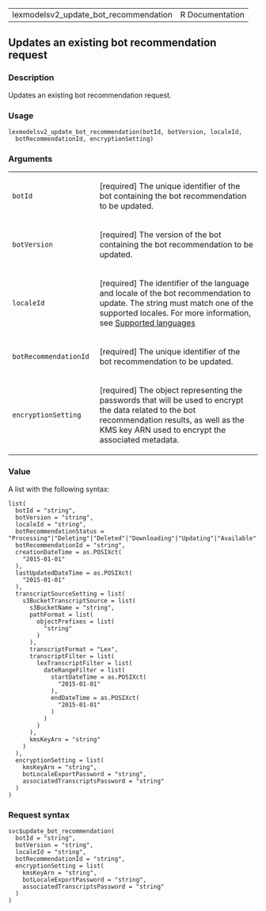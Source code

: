 <table style="width: 100%;">
<tbody>
<tr class="odd">
<td>lexmodelsv2_update_bot_recommendation</td>
<td style="text-align: right;">R Documentation</td>
</tr>
</tbody>
</table>

## Updates an existing bot recommendation request

### Description

Updates an existing bot recommendation request.

### Usage

    lexmodelsv2_update_bot_recommendation(botId, botVersion, localeId,
      botRecommendationId, encryptionSetting)

### Arguments

<table>
<colgroup>
<col style="width: 35%" />
<col style="width: 65%" />
</colgroup>
<tbody>
<tr class="odd">
<td><code
id="lexmodelsv2_update_bot_recommendation_:_botId">botId</code></td>
<td><p>[required] The unique identifier of the bot containing the bot
recommendation to be updated.</p></td>
</tr>
<tr class="even">
<td><code
id="lexmodelsv2_update_bot_recommendation_:_botVersion">botVersion</code></td>
<td><p>[required] The version of the bot containing the bot
recommendation to be updated.</p></td>
</tr>
<tr class="odd">
<td><code
id="lexmodelsv2_update_bot_recommendation_:_localeId">localeId</code></td>
<td><p>[required] The identifier of the language and locale of the bot
recommendation to update. The string must match one of the supported
locales. For more information, see <a
href="https://docs.aws.amazon.com/lexv2/latest/dg/how-languages.html">Supported
languages</a></p></td>
</tr>
<tr class="even">
<td><code
id="lexmodelsv2_update_bot_recommendation_:_botRecommendationId">botRecommendationId</code></td>
<td><p>[required] The unique identifier of the bot recommendation to be
updated.</p></td>
</tr>
<tr class="odd">
<td><code
id="lexmodelsv2_update_bot_recommendation_:_encryptionSetting">encryptionSetting</code></td>
<td><p>[required] The object representing the passwords that will be
used to encrypt the data related to the bot recommendation results, as
well as the KMS key ARN used to encrypt the associated
metadata.</p></td>
</tr>
</tbody>
</table>

### Value

A list with the following syntax:

    list(
      botId = "string",
      botVersion = "string",
      localeId = "string",
      botRecommendationStatus = "Processing"|"Deleting"|"Deleted"|"Downloading"|"Updating"|"Available"|"Failed"|"Stopping"|"Stopped",
      botRecommendationId = "string",
      creationDateTime = as.POSIXct(
        "2015-01-01"
      ),
      lastUpdatedDateTime = as.POSIXct(
        "2015-01-01"
      ),
      transcriptSourceSetting = list(
        s3BucketTranscriptSource = list(
          s3BucketName = "string",
          pathFormat = list(
            objectPrefixes = list(
              "string"
            )
          ),
          transcriptFormat = "Lex",
          transcriptFilter = list(
            lexTranscriptFilter = list(
              dateRangeFilter = list(
                startDateTime = as.POSIXct(
                  "2015-01-01"
                ),
                endDateTime = as.POSIXct(
                  "2015-01-01"
                )
              )
            )
          ),
          kmsKeyArn = "string"
        )
      ),
      encryptionSetting = list(
        kmsKeyArn = "string",
        botLocaleExportPassword = "string",
        associatedTranscriptsPassword = "string"
      )
    )

### Request syntax

    svc$update_bot_recommendation(
      botId = "string",
      botVersion = "string",
      localeId = "string",
      botRecommendationId = "string",
      encryptionSetting = list(
        kmsKeyArn = "string",
        botLocaleExportPassword = "string",
        associatedTranscriptsPassword = "string"
      )
    )
